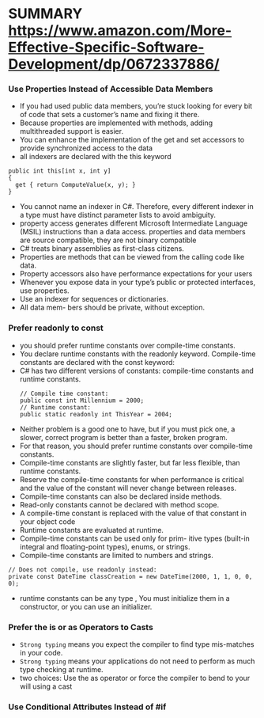 # SUMMARY https://www.amazon.com/More-Effective-Specific-Software-Development/dp/0672337886/

### Use Properties Instead of Accessible Data Members
- If you had used public data members, you’re stuck looking for every bit of code that sets a customer’s name and fixing it there.
- Because properties are implemented with methods, adding multithreaded support is easier. 
- You can enhance the implementation of the get and set accessors to provide synchronized access to the data
- all indexers are declared with the this keyword
```
public int this[int x, int y]
{
  get { return ComputeValue(x, y); }
}
```
- You cannot name an indexer in C#. Therefore, every different indexer in a type must have distinct parameter lists to avoid ambiguity.
- property access generates different Microsoft Intermediate Language (MSIL) instructions than a data access. properties and data members are source compatible, they are not binary compatible
-  C# treats binary assemblies as first-class citizens.
- Properties are methods that can be viewed from the calling code like data.
- Property accessors also have performance expectations for your users
- Whenever you expose data in your type’s public or protected interfaces, use properties. 
- Use an indexer for sequences or dictionaries. 
- All data mem- bers should be private, without exception. 

### Prefer readonly to const
- you should prefer runtime constants over compile-time constants. 
- You declare runtime constants with the readonly keyword. Compile-time constants are declared with the const keyword:
- C# has two different versions of constants: compile-time constants and runtime constants.
  ```
  // Compile time constant:
  public const int Millennium = 2000;
  // Runtime constant:
  public static readonly int ThisYear = 2004;
  ```
- Neither problem is a good one to have, but if you must pick one, a slower, correct program is better than a faster, broken program. 
- For that reason, you should prefer runtime constants over compile-time constants. 
- Compile-time constants are slightly faster, but far less flexible, than runtime constants.
- Reserve the compile-time constants for when performance is critical and the value of the constant will never change between releases.
- Compile-time constants can also be declared inside methods. 
- Read-only constants cannot be declared with method scope.
- A compile-time constant is replaced with the value of that constant in your object code
- Runtime constants are evaluated at runtime.
- Compile-time constants can be used only for prim- itive types (built-in integral and floating-point types), enums, or strings. 
- Compile-time constants are limited to numbers and strings.
```
// Does not compile, use readonly instead:
private const DateTime classCreation = new DateTime(2000, 1, 1, 0, 0, 0);
```
- runtime constants can be any type , You must initialize them in a constructor, or you can use an initializer.
	
### Prefer the is or as Operators to Casts
- ```Strong typing``` means you expect the compiler to find type mis-matches in your code.
- ```Strong typing``` means your applications do not need to perform as much type checking at runtime.
- two choices: Use the as operator or force the compiler to bend to your will using a cast       	
### Use Conditional Attributes Instead of #if



		
	
	
		



		
	
	
		













